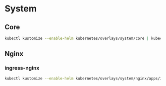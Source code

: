 # System

## Core

```bash
kubectl kustomize --enable-helm kubernetes/overlays/system/core | kubectl apply -f -
```

## Nginx

### ingress-nginx

```bash
kubectl kustomize --enable-helm kubernetes/overlays/system/nginx/apps/ingress-nginx | kubectl apply -f -
```
